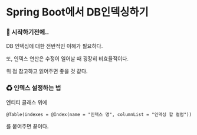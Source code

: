 # Spring Boot에서 DB인덱싱하기

### 🎊 시작하기전에..

DB 인덱싱에 대한 전반적인 이해가 필요하다.

또, 인덱스 연산은 수정이 일어날 때 굉장히 비효율적이다.

위 점 참고하고 읽어주면 좋을 것 같다.

### ♻ 인덱스 설정하는 법

엔티티 클래스 위에

`@Table(indexes = @Index(name = "인덱스 명", columnList = "인덱싱 할 컬럼"))`

를 붙여주면 끝이다.